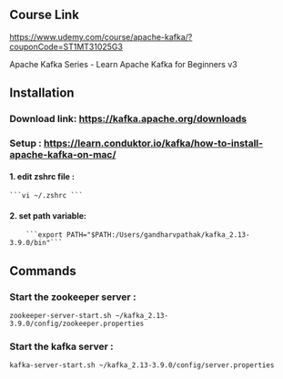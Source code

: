 ## Course Link
https://www.udemy.com/course/apache-kafka/?couponCode=ST1MT31025G3

Apache Kafka Series - Learn Apache Kafka for Beginners v3


## Installation 

### Download link: https://kafka.apache.org/downloads


### Setup : https://learn.conduktor.io/kafka/how-to-install-apache-kafka-on-mac/

#### 1. edit zshrc file :  
    ```vi ~/.zshrc ```
#### 2. set path variable: 
        ```export PATH="$PATH:/Users/gandharvpathak/kafka_2.13-3.9.0/bin"```

## Commands

### Start the zookeeper server :
```
zookeeper-server-start.sh ~/kafka_2.13-3.9.0/config/zookeeper.properties
```
### Start the kafka server :
```
kafka-server-start.sh ~/kafka_2.13-3.9.0/config/server.properties
```